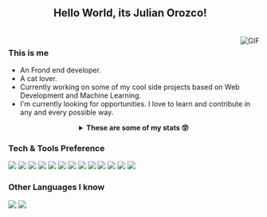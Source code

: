 <h2 align="center"> Hello World, its Julian Orozco! <img src="https://raw.githubusercontent.com/iampavangandhi/iampavangandhi/master/gifs/Hi.gif" width="10px"></h2>

<br />
<img align="right" alt="GIF" src="https://camo.githubusercontent.com/c18ad7d1f4275841d1d83ecd438d3fe514b1788f171259834f73fda02c719205/68747470733a2f2f7061312e6e61727669692e636f6d2f363538302f383039386336653932303733373638383965656230353332643966356130373233633464373366355f68712e676966" />

### This is me
- An Frond end developer.
- A cat lover.
- Currently working on some of my cool side projects based on Web Development and Machine Learning.
- I'm currently looking for opportunities. I love to learn and contribute in any and every possible way.


<details align="center">
    <summary><b>These are some of my stats 😲</b><br></summary>
    <div>
        <b>
            <h3>My Stats</h3>
                  <a href="https://github.com/camilord-end">
                  <img alt="gauravghongde's github stats" src="https://github-readme-stats.shettykaran21.vercel.app/api?username=camilord-end&show_icons=true&hide_border=true&title_color=79b8ff&bg_color=24292e&text_color=79b8ff&hide=stars,contribs"/>
                  </a>
               </b>
            </div>
            <div>
               <b>
                  <h3>My Top Languajes</h3>
                  <a href="https://github.com/camilord-end">
                    <img align="center" src="https://github-readme-stats.vercel.app/api/top-langs/?username=camilord-end&show_icons=true&hide_border=true&title_color=79b8ff&bg_color=24292e&text_color=79b8ff" />
                  </a>
               </b>
            </div>
      </details>

### Tech & Tools Preference

<img src = "https://img.shields.io/badge/-HTML5-E34F26?style=flat&logo=html5&logoColor=white"> <img src = "https://img.shields.io/badge/-CSS3-1572B6?style=flat&logo=css3&logoColor=white">
<img src="https://img.shields.io/badge/-Bootstrap-563D7C?style=flat&logo=bootstrap&logoColor=white">
<img src="https://img.shields.io/badge/-JavaScript-eed718?style=flat&logo=javascript&logoColor=ffffff">
<img src="https://img.shields.io/badge/-Sass-cc6699?style=flat&logo=sass&logoColor=ffffff">
<img src="https://img.shields.io/badge/-React-000000?style=flat&logo=react&logoColor=00c8ff">
<img src="https://img.shields.io/badge/-MongoDB-4DB33D?style=flat&logo=mongodb&logoColor=FFFFFF">
<img src="https://img.shields.io/badge/-GraphQL-e535ab?style=flat&logo=graphql&logoColor=FFFFFF">
<img src="https://img.shields.io/badge/-Python-black?style=flat&logo=python&logoColor=white"> 
<img src="https://img.shields.io/badge/-Node.js-3C873A?style=flat&logo=Node.js&logoColor=white">
<img src="http://img.shields.io/badge/-Git-F1502F?style=flat&logo=git&logoColor=FFFFFF">
<img src="http://img.shields.io/badge/-Github-000000?style=flat&logo=github&logoColor=FFFFFF">
<img src="http://img.shields.io/badge/-VS%20Code-007ACC?style=flat&logo=visual%20studio%20code&logoColor=white">


### Other Languages I know
<img src="http://img.shields.io/badge/-Java-F89820?style=flat&logo=java&logoColor=white"> <img src="https://img.shields.io/badge/-C%20&%20C++-659ad2?style=flat&logo=c%2B%2B&logoColor=ffffff"> 
